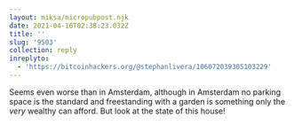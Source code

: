 ```yaml
---
layout: miksa/micropubpost.njk
date: 2021-04-16T02:38:23.032Z
title: ''
slug: '9503'
collection: reply
inreplyto:
  - 'https://bitcoinhackers.org/@stephanlivera/106072039305103229'
---
```

Seems even worse than in Amsterdam, although in Amsterdam no parking space is the standard and freestanding with a garden is something only the *very* wealthy can afford. But look at the state of this house!
